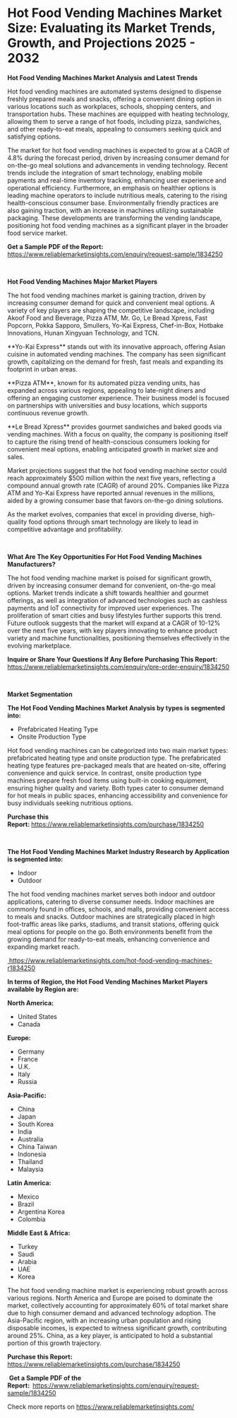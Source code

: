 <p><h1>Hot Food Vending Machines Market Size: Evaluating its Market Trends, Growth, and Projections 2025 - 2032</h1></p><p><strong>Hot Food Vending Machines Market Analysis and Latest Trends</strong></p>
<p><p>Hot food vending machines are automated systems designed to dispense freshly prepared meals and snacks, offering a convenient dining option in various locations such as workplaces, schools, shopping centers, and transportation hubs. These machines are equipped with heating technology, allowing them to serve a range of hot foods, including pizza, sandwiches, and other ready-to-eat meals, appealing to consumers seeking quick and satisfying options.</p><p>The market for hot food vending machines is expected to grow at a CAGR of 4.8% during the forecast period, driven by increasing consumer demand for on-the-go meal solutions and advancements in vending technology. Recent trends include the integration of smart technology, enabling mobile payments and real-time inventory tracking, enhancing user experience and operational efficiency. Furthermore, an emphasis on healthier options is leading machine operators to include nutritious meals, catering to the rising health-conscious consumer base. Environmentally friendly practices are also gaining traction, with an increase in machines utilizing sustainable packaging. These developments are transforming the vending landscape, positioning hot food vending machines as a significant player in the broader food service market.</p></p>
<p><strong>Get a Sample PDF of the Report:&nbsp;</strong> <a href="https://www.reliablemarketinsights.com/enquiry/request-sample/1834250?utm_campaign=3526&utm_medium=2&utm_source=Github&utm_content=ia&utm_term=10042025&utm_id=hot-food-vending-machines">https://www.reliablemarketinsights.com/enquiry/request-sample/1834250</a></p>
<p>&nbsp;</p>
<p><strong>Hot Food Vending Machines Major Market Players</strong></p>
<p><p>The hot food vending machines market is gaining traction, driven by increasing consumer demand for quick and convenient meal options. A variety of key players are shaping the competitive landscape, including Akoof Food and Beverage, Pizza ATM, Mr. Go, Le Bread Xpress, Fast Popcorn, Pokka Sapporo, Smullers, Yo-Kai Express, Chef-in-Box, Hotbake Innovations, Hunan Xingyuan Technology, and TCN.</p><p>**Yo-Kai Express** stands out with its innovative approach, offering Asian cuisine in automated vending machines. The company has seen significant growth, capitalizing on the demand for fresh, fast meals and expanding its footprint in urban areas. </p><p>**Pizza ATM**, known for its automated pizza vending units, has expanded across various regions, appealing to late-night diners and offering an engaging customer experience. Their business model is focused on partnerships with universities and busy locations, which supports continuous revenue growth.</p><p>**Le Bread Xpress** provides gourmet sandwiches and baked goods via vending machines. With a focus on quality, the company is positioning itself to capture the rising trend of health-conscious consumers looking for convenient meal options, enabling anticipated growth in market size and sales.</p><p>Market projections suggest that the hot food vending machine sector could reach approximately $500 million within the next five years, reflecting a compound annual growth rate (CAGR) of around 20%. Companies like Pizza ATM and Yo-Kai Express have reported annual revenues in the millions, aided by a growing consumer base that favors on-the-go dining solutions. </p><p>As the market evolves, companies that excel in providing diverse, high-quality food options through smart technology are likely to lead in competitive advantage and profitability.</p></p>
<p>&nbsp;</p>
<p><strong>What Are The Key Opportunities For Hot Food Vending Machines Manufacturers?</strong></p>
<p><p>The hot food vending machine market is poised for significant growth, driven by increasing consumer demand for convenient, on-the-go meal options. Market trends indicate a shift towards healthier and gourmet offerings, as well as integration of advanced technologies such as cashless payments and IoT connectivity for improved user experiences. The proliferation of smart cities and busy lifestyles further supports this trend. Future outlook suggests that the market will expand at a CAGR of 10-12% over the next five years, with key players innovating to enhance product variety and machine functionalities, positioning themselves effectively in the evolving marketplace.</p></p>
<p><strong>Inquire or Share Your Questions If Any Before Purchasing This Report:</strong> <a href="https://www.reliablemarketinsights.com/enquiry/pre-order-enquiry/1834250?utm_campaign=3526&utm_medium=2&utm_source=Github&utm_content=ia&utm_term=10042025&utm_id=hot-food-vending-machines">https://www.reliablemarketinsights.com/enquiry/pre-order-enquiry/1834250</a></p>
<p>&nbsp;</p>
<p><strong>Market Segmentation</strong></p>
<p><strong>The Hot Food Vending Machines Market Analysis by types is segmented into:</strong></p>
<p><ul><li>Prefabricated Heating Type</li><li>Onsite Production Type</li></ul></p>
<p><p>Hot food vending machines can be categorized into two main market types: prefabricated heating type and onsite production type. The prefabricated heating type features pre-packaged meals that are heated on-site, offering convenience and quick service. In contrast, onsite production type machines prepare fresh food items using built-in cooking equipment, ensuring higher quality and variety. Both types cater to consumer demand for hot meals in public spaces, enhancing accessibility and convenience for busy individuals seeking nutritious options.</p></p>
<p><strong>Purchase this Report:&nbsp;</strong><a href="https://www.reliablemarketinsights.com/purchase/1834250?utm_campaign=3526&utm_medium=2&utm_source=Github&utm_content=ia&utm_term=10042025&utm_id=hot-food-vending-machines">https://www.reliablemarketinsights.com/purchase/1834250</a></p>
<p>&nbsp;</p>
<p><strong>The Hot Food Vending Machines Market Industry Research by Application is segmented into:</strong></p>
<p><ul><li>Indoor</li><li>Outdoor</li></ul></p>
<p><p>The hot food vending machines market serves both indoor and outdoor applications, catering to diverse consumer needs. Indoor machines are commonly found in offices, schools, and malls, providing convenient access to meals and snacks. Outdoor machines are strategically placed in high foot-traffic areas like parks, stadiums, and transit stations, offering quick meal options for people on the go. Both environments benefit from the growing demand for ready-to-eat meals, enhancing convenience and expanding market reach.</p></p>
<p><a href="https://www.reliablemarketinsights.com/hot-food-vending-machines-r1834250?utm_campaign=3526&utm_medium=2&utm_source=Github&utm_content=ia&utm_term=10042025&utm_id=hot-food-vending-machines">&nbsp;https://www.reliablemarketinsights.com/hot-food-vending-machines-r1834250</a></p>
<p><strong>In terms of Region, the Hot Food Vending Machines Market Players available by Region are:</strong></p>
<p>
    <p> <strong> North America: </strong>
        <ul>
            <li>United States</li>
            <li>Canada</li>
        </ul>
        </p> 
    <p> <strong> Europe: </strong>
        <ul>
            <li>Germany</li>
            <li>France</li>
            <li>U.K.</li>
            <li>Italy</li>
            <li>Russia</li>
        </ul>
        </p> 
    <p> <strong> Asia-Pacific: </strong>
        <ul>
            <li>China</li>
            <li>Japan</li>
            <li>South Korea</li>
            <li>India</li>
            <li>Australia</li>
            <li>China Taiwan</li>
            <li>Indonesia</li>
            <li>Thailand</li>
            <li>Malaysia</li>
        </ul>
        </p> 
    <p> <strong> Latin America: </strong>
        <ul>
            <li>Mexico</li>
            <li>Brazil</li>
            <li>Argentina Korea</li>
            <li>Colombia</li>
        </ul>
        </p> 
    <p> <strong> Middle East & Africa: </strong>
        <ul>
            <li>Turkey</li>
            <li>Saudi</li>
            <li>Arabia</li>
            <li>UAE</li>
            <li>Korea</li>
        </ul>
    </p>
    </p>
<p><p>The hot food vending machine market is experiencing robust growth across various regions. North America and Europe are poised to dominate the market, collectively accounting for approximately 60% of total market share due to high consumer demand and advanced technology adoption. The Asia-Pacific region, with an increasing urban population and rising disposable incomes, is expected to witness significant growth, contributing around 25%. China, as a key player, is anticipated to hold a substantial portion of this growth trajectory.</p></p>
<p><strong>Purchase this Report: </strong><a href="https://www.reliablemarketinsights.com/purchase/1834250?utm_campaign=3526&utm_medium=2&utm_source=Github&utm_content=ia&utm_term=10042025&utm_id=hot-food-vending-machines">https://www.reliablemarketinsights.com/purchase/1834250</a></p>
<p>&nbsp;<strong>Get a Sample PDF of the Report:&nbsp;&nbsp;</strong><a href="https://www.reliablemarketinsights.com/enquiry/request-sample/1834250?utm_campaign=3526&utm_medium=2&utm_source=Github&utm_content=ia&utm_term=10042025&utm_id=hot-food-vending-machines">https://www.reliablemarketinsights.com/enquiry/request-sample/1834250</a></p>
<p><strong></strong></p>
<p>Check more reports on <a href="https://www.reliablemarketinsights.com/?utm_campaign=3526&utm_medium=2&utm_source=Github&utm_content=ia&utm_term=10042025&utm_id=hot-food-vending-machines">https://www.reliablemarketinsights.com/</a></p>